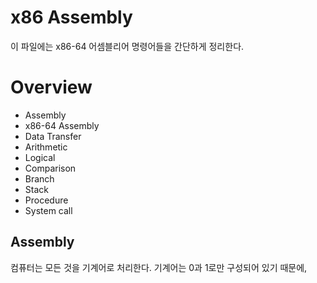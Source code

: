 # x86 Assembly
이 파일에는 x86-64 어셈블리어 명령어들을 간단하게 정리한다.

# Overview
- Assembly
- x86-64 Assembly
- Data Transfer
- Arithmetic
- Logical
- Comparison
- Branch
- Stack
- Procedure
- System call

## Assembly
컴퓨터는 모든 것을 기계어로 처리한다. 기계어는 0과 1로만 구성되어 있기 때문에,  
